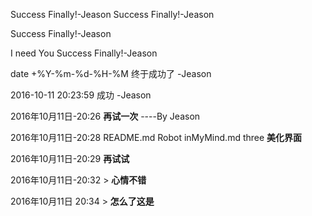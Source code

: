Success Finally!-Jeason
Success Finally!-Jeason

 Success Finally!-Jeason

 I need You Success Finally!-Jeason

 date +%Y-%m-%d-%H-%M 终于成功了 -Jeason

 2016-10-11 20:23:59 成功 -Jeason

 2016年10月11日-20:26 **再试一次** ----By Jeason

 2016年10月11日-20:28 
	 README.md Robot inMyMind.md three **美化界面**

 2016年10月11日-20:29 
	 **再试试**

 2016年10月11日-20:32 
	 > **心情不错**

 2016年10月11日 20:34 
	 > **怎么了这是**
